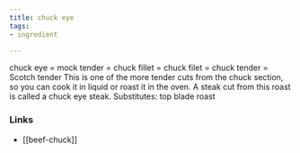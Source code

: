 ```yaml
---
title: chuck eye
tags:
- ingredient

---
```

chuck eye = mock tender = chuck fillet = chuck filet = chuck tender = Scotch tender This is one of the more tender cuts from the chuck section, so you can cook it in liquid or roast it in the oven. A steak cut from this roast is called a chuck eye steak. Substitutes: top blade roast

### Links

* [[beef-chuck]]
